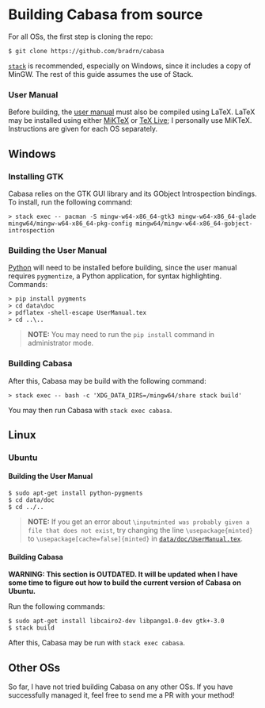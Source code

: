 # Building Cabasa from source

For all OSs, the first step is cloning the repo:

```
$ git clone https://github.com/bradrn/cabasa
```

[`stack`](https://docs.haskellstack.org/en/stable/README/) is recommended,
  especially on Windows, since it includes a copy of MinGW.
The rest of this guide assumes the use of Stack.

### User Manual

Before building, the [user manual](data/doc/UserManual.tex) must also be compiled using LaTeX.
LaTeX may be installed using either [MiKTeX](https://miktex.org/) or [TeX Live](https://tug.org/texlive/);
  I personally use MiKTeX.
Instructions are given for each OS separately.

## Windows

### Installing GTK

Cabasa relies on the GTK GUI library and its GObject Introspection bindings.
To install, run the following command:

```
> stack exec -- pacman -S mingw-w64-x86_64-gtk3 mingw-w64-x86_64-glade mingw64/mingw-w64-x86_64-pkg-config mingw64/mingw-w64-x86_64-gobject-introspection
```

### Building the User Manual

[Python](https://www.python.org/) will need to be installed before building,
  since the user manual requires `pygmentize`, a Python application, for syntax highlighting.
Commands:

```
> pip install pygments
> cd data\doc
> pdflatex -shell-escape UserManual.tex
> cd ..\..
```

> **NOTE:** You may need to run the `pip install` command in administrator mode.

### Building Cabasa

After this, Cabasa may be build with the following command:

```
> stack exec -- bash -c 'XDG_DATA_DIRS=/mingw64/share stack build'
```

You may then run Cabasa with `stack exec cabasa`.

## Linux

### Ubuntu

#### Building the User Manual

```
$ sudo apt-get install python-pygments
$ cd data/doc
$ cd ../..
```

> **NOTE:** If you get an error about `\inputminted was probably given a file that does not exist`,
> try changing the line `\usepackage{minted}` to `\usepackage[cache=false]{minted}` in [`data/doc/UserManual.tex`](data/doc/UserManual.tex).

#### Building Cabasa

**WARNING: This section is OUTDATED. It will be updated when I have some time to figure out how to build the current version of Cabasa on Ubuntu.**

Run the following commands:

```
$ sudo apt-get install libcairo2-dev libpango1.0-dev gtk+-3.0
$ stack build
```

After this, Cabasa may be run with `stack exec cabasa`.

## Other OSs

So far, I have not tried building Cabasa on any other OSs.
If you have successfully managed it, feel free to send me a PR with your method!
